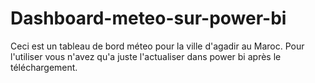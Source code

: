 # Dashboard-meteo-sur-power-bi
Ceci est un tableau de bord méteo pour la ville d'agadir au Maroc.
Pour l'utiliser vous n'avez qu'a juste l'actualiser dans power bi après le téléchargement.
